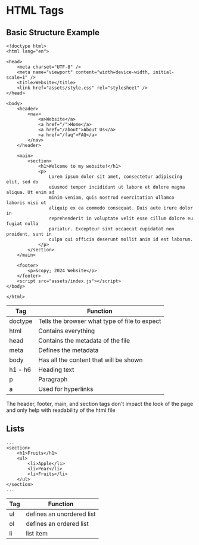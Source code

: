 # HTML Tags

## Basic Structure Example

```
<!doctype html>
<html lang="en">

<head>
    <meta charset="UTF-8" />
    <meta name="viewport" content="width=device-width, initial-scale=1" />
    <title>Website</title>
    <link href="assets/style.css" rel="stylesheet" />
</head>

<body>
    <header>
        <nav>
            <a>Website</a>
            <a href="/">Home</a>
            <a href="/about">About Us</a>
            <a href="/faq">FAQ</a>
        </nav>
    </header>

    <main>
        <section>
            <h1>Welcome to my website!</h1>
            <p>
                Lorem ipsum dolor sit amet, consectetur adipiscing elit, sed do
                eiusmod tempor incididunt ut labore et dolore magna aliqua. Ut enim ad
                minim veniam, quis nostrud exercitation ullamco laboris nisi ut
                aliquip ex ea commodo consequat. Duis aute irure dolor in
                reprehenderit in voluptate velit esse cillum dolore eu fugiat nulla
                pariatur. Excepteur sint occaecat cupidatat non proident, sunt in
                culpa qui officia deserunt mollit anim id est laborum.
            </p>
        </section>
    </main>

    <footer>
        <p>&copy; 2024 Website</p>
    </footer>
    <script src="assets/index.js"></script>
</body>

</html>
```

| Tag     | Function                                      |
| ------- | --------------------------------------------- |
| doctype | Tells the browser what type of file to expect |
| html    | Contains everything                           |
| head    | Contains the metadata of the file             |
| meta    | Defines the metadata                          |
| body    | Has all the content that will be shown        |
| h1 - h6 | Heading text                                  |
| p       | Paragraph                                     |
| a       | Used for hyperlinks                           |

The header, footer, main, and section tags don't impact the look of the page and only help with readability of the html file

## Lists

```
...
<section>
    <h1>Fruits</h1>
    <ul>
        <li>Apple</li>
        <li>Pear</li>
        <li>Fruits</li>
    </ul>
</section>
...
```

| Tag | Function                  |
| --- | ------------------------- |
| ul  | defines an unordered list |
| ol  | defines an ordered list   |
| li  | list item                 |

